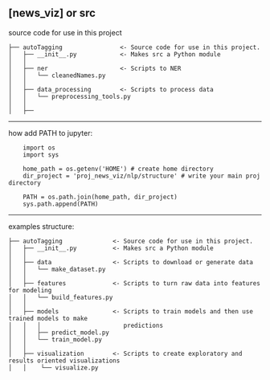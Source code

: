 [news_viz] or src
--------

source code for use in this project

```
├── autoTagging                <- Source code for use in this project.
│   ├── __init__.py            <- Makes src a Python module
│   │
│   ├── ner                    <- Scripts to NER
│   │   └── cleanedNames.py 
│   │
│   ├── data_processing        <- Scripts to process data
│   │   └── preprocessing_tools.py
│   │
│   ├── 
```


__________________
how add PATH to jupyter:

        import os
        import sys
        
        home_path = os.getenv('HOME') # create home directory
        dir_project = 'proj_news_viz/nlp/structure' # write your main proj directory 

        PATH = os.path.join(home_path, dir_project)
        sys.path.append(PATH)

__________________
examples structure:
```
├── autoTagging              <- Source code for use in this project.
│   ├── __init__.py          <- Makes src a Python module
│   │
│   ├── data                 <- Scripts to download or generate data
│   │   └── make_dataset.py 
│   │
│   ├── features             <- Scripts to turn raw data into features for modeling
│   │   └── build_features.py
│   │
│   ├── models               <- Scripts to train models and then use trained models to make
│   │   │                       predictions
│   │   ├── predict_model.py
│   │   └── train_model.py
│   │
│   ├── visualization        <- Scripts to create exploratory and results oriented visualizations
│   │    └── visualize.py
```
